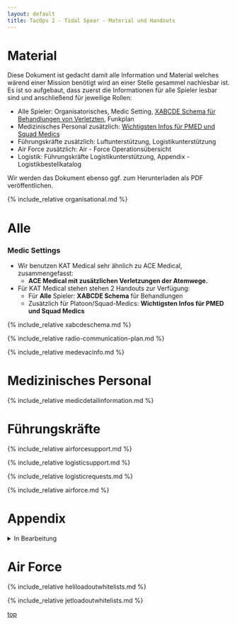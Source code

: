 ```yaml
---
layout: default
title: TacOps 2 - Tidal Spear - Material und Handouts
---
```


# Material
<div markdown="1" class="hidden">
</div>

Diese Dokument ist gedacht damit alle Information und Material welches wärend einer Mission benötigt wird an einer Stelle gesammel nachlesbar ist.
Es ist so aufgebaut, dass zuerst die Informationen für alle Spieler lesbar sind und anschließend für jeweilige Rollen:
* Alle Spieler: Organisatorisches, Medic Setting, [XABCDE Schema für Behandlungen von Verletzten](#xabcde-schema-fr-behandlungen-von-verletzten), Funkplan
* Medizinisches Personal zusätzlich: [Wichtigsten Infos für PMED und Squad Medics](#wichtigsten-infos-fr-pmed-und-squad-medics)
* Führungskräfte zusätzlich: Luftunterstützung, Logistikunterstützung
* Air Force zusätzlich: Air - Force Operationsübersicht
* Logistik: Führungskräfte Logistikunterstützung, Appendix - Logistikbestellkatalog

Wir werden das Dokument ebenso ggf. zum Herunterladen als PDF veröffentlichen.

{% include_relative organisational.md %}

# Alle

### Medic Settings

* Wir benutzen KAT Medical sehr ähnlich zu ACE Medical, zusammengefasst: 
    * **ACE Medical mit zusätzlichen Verletzungen der Atemwege.**
* Für KAT Medical stehen stehen 2 Handouts zur Verfügung:
    * Für **Alle** Spieler: **XABCDE Schema** für Behandlungen
    * Zusätzlich für Platoon/Squad-Medics: **Wichtigsten Infos für PMED und Squad Medics**

{% include_relative xabcdeschema.md %}

{% include_relative radio-communication-plan.md %}

{% include_relative medevacinfo.md %}

# Medizinisches Personal

{% include_relative medicdetailinformation.md %}

# Führungskräfte

{% include_relative airforcesupport.md %}

{% include_relative logisticsupport.md %}

{% include_relative logisticrequests.md %}

{% include_relative airforce.md %}

# Appendix

<div markdown="1">
<details>
<summary>In Bearbeitung</summary>

{% include_relative logisticordercatalog.md %}

</details>
</div>

# Air Force

{% include_relative heliloadoutwhitelists.md %}

{% include_relative jetloadoutwhitelists.md %}

[top](#top)
